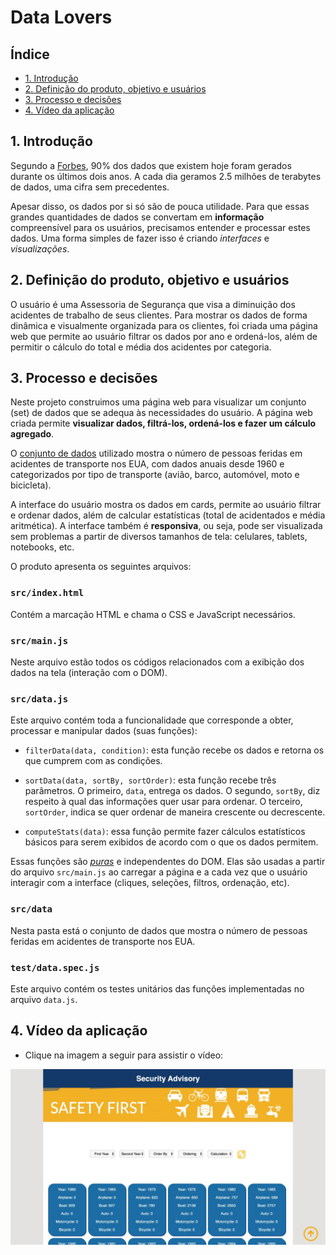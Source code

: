 # Data Lovers

## Índice

* [1. Introdução](#1-introdução)
* [2. Definição do produto, objetivo e usuários](#2-definição-do-produto-objetivo-e-usuários)
* [3. Processo e decisões](#3-processo-e-decisões)
* [4. Vídeo da aplicação](#4-vídeo-da-aplicação)
  
## 1. Introdução

Segundo a [Forbes](https://www.forbes.com/sites/bernardmarr/2018/05/21/how-much-data-do-we-create-every-day-the-mind-blowing-stats-everyone-should-read), 90% dos dados que existem hoje foram gerados durante os últimos dois anos. A cada dia geramos 2.5 milhões de terabytes de dados, uma cifra sem precedentes.

Apesar disso, os dados por si só são de pouca  utilidade. Para que essas grandes quantidades de dados se convertam em **informação** compreensível para os usuários, precisamos entender e processar estes dados. Uma forma simples de fazer isso é criando _interfaces_ e _visualizações_.

## 2. Definição do produto, objetivo e usuários 

O usuário é uma Assessoria de Segurança que visa a diminuição dos acidentes de trabalho de seus clientes. Para mostrar os dados de forma dinâmica e visualmente organizada para os clientes, foi criada uma página web que permite ao usuário filtrar os dados por ano e ordená-los, além de permitir o cálculo do total e média dos acidentes por categoria.

## 3. Processo e decisões

Neste projeto construimos uma página web para visualizar um conjunto (set) de dados que se adequa às necessidades do usuário. A página web criada permite **visualizar dados, filtrá-los, ordená-los e fazer um cálculo agregado**. 

O [conjunto  de dados](src/data/injuries/injuries.json) utilizado mostra o número de pessoas feridas em acidentes de transporte nos EUA, com dados anuais desde 1960 e categorizados por tipo de transporte (avião, barco, automóvel, moto e bicicleta). 

A interface do usuário mostra os dados em cards, permite ao usuário filtrar e ordenar dados, além de calcular estatísticas (total de acidentados e média aritmética). A interface também é **responsiva**, ou seja, pode ser visualizada sem problemas a partir de diversos tamanhos de tela: celulares, tablets, notebooks, etc.

O produto apresenta os seguintes arquivos:

### `src/index.html`

Contém a marcação HTML e chama o CSS e JavaScript necessários.

### `src/main.js`

Neste arquivo estão todos os códigos relacionados
com a exibição dos dados na tela (interação com o DOM).

### `src/data.js`

Este arquivo contém toda a funcionalidade que corresponde a obter, processar e manipular dados (suas funções):

* `filterData(data, condition)`: esta função recebe os dados e retorna os que cumprem com as condições.

* `sortData(data, sortBy, sortOrder)`: esta função recebe três parâmetros. O primeiro, `data`, entrega os dados. O segundo, `sortBy`, diz respeito à qual das informações quer usar para ordenar. O terceiro, `sortOrder`, indica se quer ordenar de maneira crescente ou decrescente.

* `computeStats(data)`: essa função permite fazer cálculos estatísticos básicos para serem exibidos de acordo com o que os dados permitem.

Essas funções são [_puras_](https://imasters.com.br/desenvolvimento/serie-js-e-vida-pure-functions-funcoes-puras)
e independentes do DOM. Elas são usadas a partir do arquivo `src/main.js` ao carregar a página e a cada vez que o usuário interagir com a interface (cliques, seleções, filtros, ordenação, etc).

### `src/data`

Nesta pasta está o conjunto de dados que mostra o número de pessoas feridas em acidentes de transporte nos EUA.

### `test/data.spec.js`

 Este arquivo contém os testes unitários das funções implementadas no arquivo `data.js`.

## 4. Vídeo da aplicação

* Clique na imagem a seguir para assistir o vídeo:

[![Data-lovers](img-pagina-final.jpeg)](https://www.youtube.com/watch?v=52rcVODdBFU&feature=youtu.be)